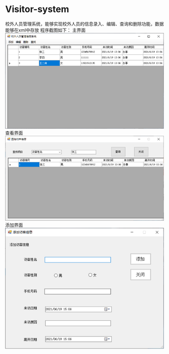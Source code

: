 # Visitor-system
校外人员管理系统，能够实现校外人员的信息录入、编辑、查询和删除功能，数据能够在xml中存放
程序截图如下：
主界面
![](https://github.com/zswyl/Visitor-system/blob/master/%E7%A8%8B%E5%BA%8F%E6%88%AA%E5%9B%BE/%E4%B8%BB%E7%95%8C%E9%9D%A2.png)
查看界面
![](https://github.com/zswyl/Visitor-system/blob/master/%E7%A8%8B%E5%BA%8F%E6%88%AA%E5%9B%BE/%E6%9F%A5%E6%89%BE.png)
添加界面
![](https://github.com/zswyl/Visitor-system/blob/master/%E7%A8%8B%E5%BA%8F%E6%88%AA%E5%9B%BE/%E6%B7%BB%E5%8A%A0.png)
